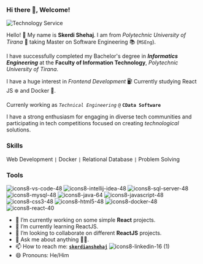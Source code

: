 ### Hi there 👋, Welcome!

![Technology Service](https://github.com/skerdishehaj/skerdishehaj/assets/87442412/f620881b-8acb-42f7-ad77-4a491e02d7b3)


Hello! 👋 My name is **Skerdi Shehaj**. I am from _Polytechnic University of Tirana_ 🏫 taking Master on Software Engineering 📚 (`MSEng`).

I have successfully completed my Bachelor's degree in **_Informatics Engineering_** at the **Faculty of Information Technology**, _Polytechnic University of Tirana_.

I have a huge interest in _Frontend Development_ 🖥! Currently studying React JS ❄ and Docker 🐋. 

Currenly working as _`Technical Engineering`_ `@` **`CData Software`**

I have a strong enthusiasm for engaging in diverse tech communities and participating in tech competitions focused on creating _technological_ solutions.

### Skills
Web Development `|` Docker `|` Relational Database `|` Problem Solving

### Tools
![icons8-vs-code-48](https://github.com/skerdishehaj/skerdishehaj/assets/87442412/0e82b7f2-43a2-4140-9c3c-01b8521a6a47)
![icons8-intellij-idea-48](https://github.com/skerdishehaj/skerdishehaj/assets/87442412/d85d6b3a-18d8-41eb-bdf6-b60c44ae7444)
![icons8-sql-server-48](https://github.com/skerdishehaj/skerdishehaj/assets/87442412/3bfbe831-c535-4d7e-bbc1-4830a170d698)
![icons8-mysql-48](https://github.com/skerdishehaj/skerdishehaj/assets/87442412/421c9846-e8a6-4636-a419-4f06f316b8ef)
![icons8-java-64](https://github.com/skerdishehaj/skerdishehaj/assets/87442412/5d19f54d-9f82-45ef-a3be-c269a4231507)
![icons8-javascript-48](https://github.com/skerdishehaj/skerdishehaj/assets/87442412/3a9269b9-3ec7-4556-9aea-e613d979b0f7)
![icons8-css3-48](https://github.com/skerdishehaj/skerdishehaj/assets/87442412/11d30a76-b5cf-40ae-8887-3024c14fbb68)
![icons8-html5-48](https://github.com/skerdishehaj/skerdishehaj/assets/87442412/cd42ca85-2b85-4007-816e-bbaf9a12aac2)
![icons8-docker-48](https://github.com/skerdishehaj/skerdishehaj/assets/87442412/f1714648-2438-48e0-90be-afbe7d7e644f)
![icons8-react-40](https://github.com/skerdishehaj/skerdishehaj/assets/87442412/350d03a6-cc4b-4498-94b4-63cf79f20791)


- 🔭 I’m currently working on some simple **React** projects.
- 🌱 I’m currently learning ReactJS.
- 👯 I’m looking to collaborate on different **ReactJS** projects.
- 💬 Ask me about anything 🧠🤣.
- 📫 How to reach me: [**`skerdianshehaj`**](https://www.linkedin.com/in/skerdianshehaj/) ![icons8-linkedin-16 (1)](https://github.com/skerdishehaj/skerdishehaj/assets/87442412/83dd79da-f0d3-47d8-9371-7f8355ffe54e)
- 😄 Pronouns: He/Him
